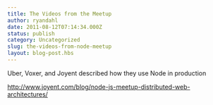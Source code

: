 ```yaml
---
title: The Videos from the Meetup
author: ryandahl
date: 2011-08-12T07:14:34.000Z
status: publish
category: Uncategorized
slug: the-videos-from-node-meetup
layout: blog-post.hbs
---
```


Uber, Voxer, and Joyent described how they use Node in production

<a href="http://www.joyent.com/blog/node-js-meetup-distributed-web-architectures/">http://www.joyent.com/blog/node-js-meetup-distributed-web-architectures/</a>
